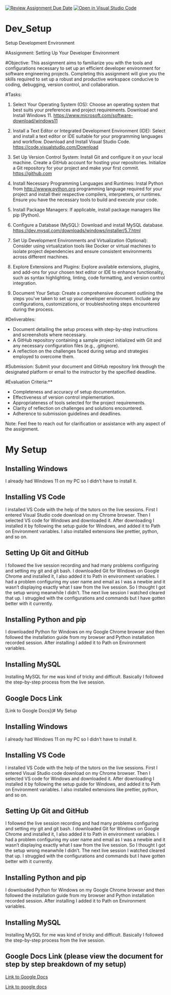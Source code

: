 [![Review Assignment Due Date](https://classroom.github.com/assets/deadline-readme-button-22041afd0340ce965d47ae6ef1cefeee28c7c493a6346c4f15d667ab976d596c.svg)](https://classroom.github.com/a/vbnbTt5m)
[![Open in Visual Studio Code](https://classroom.github.com/assets/open-in-vscode-2e0aaae1b6195c2367325f4f02e2d04e9abb55f0b24a779b69b11b9e10269abc.svg)](https://classroom.github.com/online_ide?assignment_repo_id=15278246&assignment_repo_type=AssignmentRepo)
# Dev_Setup
Setup Development Environment

#Assignment: Setting Up Your Developer Environment

#Objective:
This assignment aims to familiarize you with the tools and configurations necessary to set up an efficient developer environment for software engineering projects. Completing this assignment will give you the skills required to set up a robust and productive workspace conducive to coding, debugging, version control, and collaboration.

#Tasks:

1. Select Your Operating System (OS):
   Choose an operating system that best suits your preferences and project requirements. Download and Install Windows 11. https://www.microsoft.com/software-download/windows11

2. Install a Text Editor or Integrated Development Environment (IDE):
   Select and install a text editor or IDE suitable for your programming languages and workflow. Download and Install Visual Studio Code. https://code.visualstudio.com/Download
3. Set Up Version Control System:
   Install Git and configure it on your local machine. Create a GitHub account for hosting your repositories. Initialize a Git repository for your project and make your first commit. https://github.com

4. Install Necessary Programming Languages and Runtimes:
  Instal Python from http://wwww.python.org programming language required for your project and install their respective compilers, interpreters, or runtimes. Ensure you have the necessary tools to build and execute your code.

5. Install Package Managers:
   If applicable, install package managers like pip (Python).

6. Configure a Database (MySQL):
   Download and install MySQL database. https://dev.mysql.com/downloads/windows/installer/5.7.html

7. Set Up Development Environments and Virtualization (Optional):
   Consider using virtualization tools like Docker or virtual machines to isolate project dependencies and ensure consistent environments across different machines.

8. Explore Extensions and Plugins:
   Explore available extensions, plugins, and add-ons for your chosen text editor or IDE to enhance functionality, such as syntax highlighting, linting, code formatting, and version control integration.

9. Document Your Setup:
    Create a comprehensive document outlining the steps you've taken to set up your developer environment. Include any configurations, customizations, or troubleshooting steps encountered during the process. 

#Deliverables:
- Document detailing the setup process with step-by-step instructions and screenshots where necessary.
- A GitHub repository containing a sample project initialized with Git and any necessary configuration files (e.g., .gitignore).
- A reflection on the challenges faced during setup and strategies employed to overcome them.

#Submission:
Submit your document and GitHub repository link through the designated platform or email to the instructor by the specified deadline.

#Evaluation Criteria:**
- Completeness and accuracy of setup documentation.
- Effectiveness of version control implementation.
- Appropriateness of tools selected for the project requirements.
- Clarity of reflection on challenges and solutions encountered.
- Adherence to submission guidelines and deadlines.

Note: Feel free to reach out for clarification or assistance with any aspect of the assignment.
# My Setup

## Installing Windows
I already had Windows 11 on my PC so I didn’t have to install it.

## Installing VS Code
I installed VS Code with the help of the tutors on the live sessions. First I entered Visual Studio code download on my Chrome browser. Then I selected VS code for Windows and downloaded it. After downloading I installed it by following the setup guide for Windows, and added it to Path on Environment variables. I also installed extensions like prettier, python, and so on.

## Setting Up Git and GitHub
I followed the live session recording and had many problems configuring and setting my git and git bash. I downloaded Git for Windows on Google Chrome and installed it, I also added it to Path in environment variables. I had a problem configuring my user name and email as I was a newbie and it wasn’t displaying exactly what I saw from the live session. So I thought I got the setup wrong meanwhile I didn’t. The next live session I watched cleared that up. I struggled with the configurations and commands but I have gotten better with it currently.

## Installing Python and pip
I downloaded Python for Windows on my Google Chrome browser and then followed the installation guide from my browser and Python installation recorded session. After installing I added it to Path on Environment variables.

## Installing MySQL
Installing MySQL for me was kind of tricky and difficult. Basically I followed the step-by-step process from the live session.

## Google Docs Link
[Link to Google Docs](# My Setup

## Installing Windows
I already had Windows 11 on my PC so I didn’t have to install it.

## Installing VS Code
I installed VS Code with the help of the tutors on the live sessions. First I entered Visual Studio code download on my Chrome browser. Then I selected VS code for Windows and downloaded it. After downloading I installed it by following the setup guide for Windows, and added it to Path on Environment variables. I also installed extensions like prettier, python, and so on.

## Setting Up Git and GitHub
I followed the live session recording and had many problems configuring and setting my git and git bash. I downloaded Git for Windows on Google Chrome and installed it, I also added it to Path in environment variables. I had a problem configuring my user name and email as I was a newbie and it wasn’t displaying exactly what I saw from the live session. So I thought I got the setup wrong meanwhile I didn’t. The next live session I watched cleared that up. I struggled with the configurations and commands but I have gotten better with it currently.

## Installing Python and pip
I downloaded Python for Windows on my Google Chrome browser and then followed the installation guide from my browser and Python installation recorded session. After installing I added it to Path on Environment variables.

## Installing MySQL
Installing MySQL for me was kind of tricky and difficult. Basically I followed the step-by-step process from the live session.

## Google Docs Link (please view the document for step by step breakdown of my setup)
[Link to Google Docs](https://docs.google.com/document/d/1LAmDuJMovu3FMBbzCPgoomT_nFvhpIYX2vqfz9fYwbE/edit?usp=sharing)



[Link to google docs](https://docs.google.com/document/d/1LAmDuJMovu3FMBbzCPgoomT_nFvhpIYX2vqfz9fYwbE/edit?usp=sharing)


